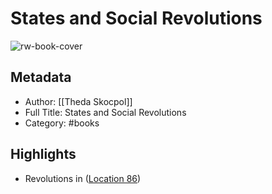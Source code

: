 # States and Social Revolutions

![rw-book-cover](https://images-na.ssl-images-amazon.com/images/I/31H%2BS9rmqIL._SL200_.jpg)

## Metadata
- Author: [[Theda Skocpol]]
- Full Title: States and Social Revolutions
- Category: #books

## Highlights
- Revolutions in ([Location 86](https://readwise.io/to_kindle?action=open&asin=B00D2WQ28C&location=86))

